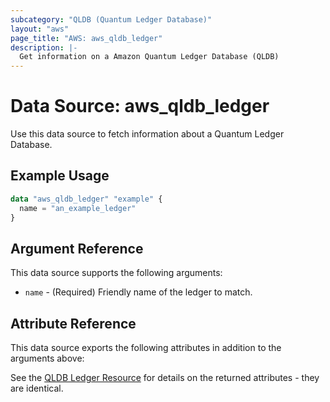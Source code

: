 ```yaml
---
subcategory: "QLDB (Quantum Ledger Database)"
layout: "aws"
page_title: "AWS: aws_qldb_ledger"
description: |-
  Get information on a Amazon Quantum Ledger Database (QLDB)
---
```


# Data Source: aws_qldb_ledger

Use this data source to fetch information about a Quantum Ledger Database.

## Example Usage

```terraform
data "aws_qldb_ledger" "example" {
  name = "an_example_ledger"
}
```

## Argument Reference

This data source supports the following arguments:

* `name` - (Required) Friendly name of the ledger to match.

## Attribute Reference

This data source exports the following attributes in addition to the arguments above:

See the [QLDB Ledger Resource](/docs/providers/aws/r/qldb_ledger.html) for details on the
returned attributes - they are identical.
